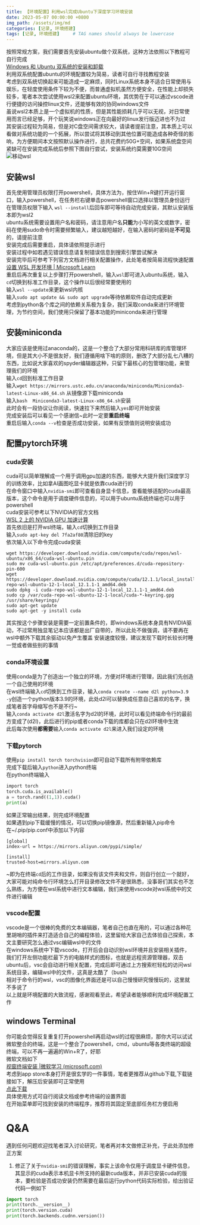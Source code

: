 ```yaml
---
title: 【环境配置】利用wsl完成Ubuntu下深度学习环境安装
date: 2023-05-07 00:00:00 +0800
img_path: /assets/img/md
categories: [记录, 环境搭建]
tags: [记录, 环境搭建]     # TAG names should always be lowercase
---
```

按照常规方案，我们需要首先安装ubuntu做个双系统，这种方法依照以下教程可自行完成    
[Windows 和 Ubuntu 双系统的安装和卸载](https://www.bilibili.com/video/BV1554y1n7zv/?share_source=copy_web&vd_source=b70d2d828fe907ea790f92edff598b54)  
利用双系统配置ubuntu的环境配置较为简易，读者可自行寻找教程安装   
考虑到双系统切换起来可能造成一定麻烦，同时Linux系统本身不适合日常使用与娱乐，在轻度使用条件下较为不便，而普通虚拟机虽然方便安全，在性能上却损失较多，笔者本次尝试使用wsl2来配置ubuntu环境，其优势在于可以通过vscode进行便捷的访问操控linux文件，还能够有效的协同windows文件  
虽说wsl2本质上是一个虚拟机的性质，但是其性能损耗几乎可以无视，对日常使用而言已经足够，开个玩笑说windows正在向最好的linux发行版迈进也不为过  
其安装过程较为简易，但是对C盘空间需求较大，请读者提前注意，其本质上可以看做对系统功能的一个拓展，所以尝试将其移动到其他位置可能造成各种奇怪的影响，为方便期间本文按照默认操作进行，总共花费约50G+空间，如果系统盘空间紧缺可在安装完成系统后参照下图自行尝试，安装系统约莫需要10G空间  
![移动wsl](移动wsl.png)
## 安装wsl
首先使用管理员权限打开powershell，具体方法为，按住Win+R键打开运行窗口，输入powershell，在任务栏右键单击powershell窗口选择以管理员身份运行  
在管理员权限下输入 `wsl --install`后回车即可等待自动完成安装，其默认安装版本即为wsl2  
ubuntu系统需要设置用户名和密码，请注意用户名**只能**为小写的英文或数字，密码在使用sudo命令时需要频繁输入，建议越短越好，在输入密码时密码是**不可见**的，请提前注意  
安装完成后需要重启，具体请依照提示进行  
安装过程中如若遇见错误信息请复制错误信息到搜索引擎尝试解决  
安装完毕后可参考下列官方文档进行相关配置操作，此处笔者按简易流程快速配置  
[设置 WSL 开发环境 | Microsoft Learn](https://learn.microsoft.com/zh-cn/windows/wsl/setup/environment)  
重启后再次重复以上步骤打开powershell，输入`wsl`即可进入ubuntu系统，输入`cd`切换到标准工作目录，这个操作以后很经常要使用的  
输入`wsl --update`来更新wsl内核  
输入`sudo apt update && sudo apt upgrade`等待依赖软件自动完成更新  
考虑到python各个库之间的依赖关系极为复杂，我们采取conda来进行环境管理，为节约空间，我们使用只保留了基本功能的miniconda来进行管理  
## 安装miniconda
大家应该是使用过anaconda的，这是一个整合了大部分常用科研库的库管理环境，但是其大小不是很友好，我们遵循用啥下啥的原则，删改了大部分乱七八糟的东西，比如说大家喜欢的spyder编辑器这种，只留下最核心的包管理功能，来管理我们的环境  
输入`cd`回到标准工作目录  
输入`wget https://mirrors.ustc.edu.cn/anaconda/miniconda/Miniconda3-latest-Linux-x86_64.sh`   从镜像源下载miniconda  
输入`bash  Miniconda3-latest-Linux-x86_64.sh`安装  
此时会有一段协议让你阅读，快速拉下来然后输入`yes`即可开始安装  
完成安装后可以看见一个感谢信~此时一定要**重启终端**  
重启后输入`conda --v`检查是否成功安装，如果有反馈值则说明安装成功  
## 配置pytorch环境
### cuda安装
cuda可以简单理解成一个用于调用gpu加速的东西，能够大大提升我们深度学习的训练效率，比如拿AI画图吃显卡就是依靠cuda进行的  
在命令窗口中输入`nvidia-smi`即可查看自身显卡信息，查看能够适配的cuda最高版本，这个命令是用于调度硬件信息的，可以用于ubuntu系统终端也可以用于powershell  
cuda安装可参考以下NVIDIA的官方文档  
[WSL 2 上的 NVIDIA GPU 加速计算](https://docs.nvidia.com/cuda/wsl-user-guide/index.html)  
首先依旧是打开wsl终端，输入`cd`切换到工作目录  
输入`sudo apt-key del 7fa2af80`清除旧的key  
依次输入以下命令完成cuda安装  
```shell
wget https://developer.download.nvidia.com/compute/cuda/repos/wsl-ubuntu/x86_64/cuda-wsl-ubuntu.pin
sudo mv cuda-wsl-ubuntu.pin /etc/apt/preferences.d/cuda-repository-pin-600
wget https://developer.download.nvidia.com/compute/cuda/12.1.1/local_installers/cuda-repo-wsl-ubuntu-12-1-local_12.1.1-1_amd64.deb
sudo dpkg -i cuda-repo-wsl-ubuntu-12-1-local_12.1.1-1_amd64.deb
sudo cp /var/cuda-repo-wsl-ubuntu-12-1-local/cuda-*-keyring.gpg /usr/share/keyrings/
sudo apt-get update
sudo apt-get -y install cuda
```
其实按这个步骤安装是需要一定前置条件的，即windows系统本身具有NVIDIA驱动，不过常用独显笔记本应该都是出厂自带的，所以此处不做强调，请不要再在wsl中额外下载其余驱动以免产生覆盖
安装速度较慢，建议发现下载时长较长时睡一觉或者做些别的事情  
### conda环境设置
使用conda是为了创造出一个独立的环境，方便对环境进行管理，因此我们先创造一个自己使用的环境  
在wsl终端输入`cd`切换到工作目录，输入`conda create --name d2l python=3.9 -y`创造一个python版本3.9的环境，此处d2l可以替换成任意自己喜欢的名字，换成笔者首字母缩写也不是不行~  
输入`conda activate d2l`激活名字为d2l的环境，此时可以看见终端命令行的最前方变成了(d2l)，此后进行的pip或者conda下载的库都会只在d2l环境中生效  
此后每次使用**都需要**输入`conda activate d2l`来进入我们设定的环境  
### 下载pytorch
使用`pip install torch torchvision`即可自动下载所有附带依赖库  
完成下载后输入`python`进入python终端  
在python终端输入  
```python
import torch  
torch.cuda.is_available()
a = torch.rand((1,1)).cuda()
print(a)
```
如果正常输出结果，则完成环境配置  
如果遇到pip下载缓慢的情况，可以切换pip镜像源，然后重新输入pip命令  
在~/.pip/pip.conf中添加以下内容  
```text
[global]
index-url = https://mirrors.aliyun.com/pypi/simple/

[install]
trusted-host=mirrors.aliyun.com

```
~即为在终端`cd`后的工作目录，如果没有该文件夹和文件，则自行创立一个就好，大家可能对纯命令行环境怎么打开目录修改文件不是很熟悉，没事哥们其实也不怎么熟练，为方便在wsl系统中进行文本编辑，我们来使用vscode对wsl系统中的文件进行编辑  
### vscode配置
vscode是一个很棒的免费的文本编辑器，笔者自己也直在用的，可以通过各种花里胡哨的插件来打造适合自己的编程体验，这里留给大家自己去体验自己探索，本文主要研究怎么通过vsc编辑wsl中的文件  
在windows系统中下载vscode，打开后会自动识别wsl环境并且安装相关插件，我们打开左侧功能栏最下方的电脑样式的图标，也就是远程资源管理器，双击ubuntu后，vsc会自动进行相关配置，完成后即可通过上方搜索栏轻松的访问wsl系统目录，编辑wsl中的文件，这真是太酷了（bushi  
相对于命令行的wsl，vsc的图像化界面还是可以自己慢慢研究慢慢玩的，这里就不多说了  
以上就是环境配置的大致流程，感谢观看至此，希望读者能够顺利完成环境配置工作  
## windows Terminal 
你可能会觉得反复重复打开powershell再启动wsl的过程很麻烦，那你大可以试试微软整合的终端，这是一个整合了powershell，cmd，ubuntu等各类终端的超级终端，可以不再一遍遍的Win+R了，好耶  
微软文档如下  
[视窗终端安装 |微软学习 (microsoft.com)](https://learn.microsoft.com/en-us/windows/terminal/install)  
考虑到app store本身打开是很玄学的一件事情，笔者更推荐从github下载,下载链接如下，解压后安装即可正常使用  
[点此下载](https://github.com/microsoft/terminal/releases/download/v1.16.10261.0/Microsoft.WindowsTerminal_Win10_1.16.10261.0_8wekyb3d8bbwe.msixbundle_Windows10_PreinstallKit.zip)  
具体使用方式可自行阅读文档或参考终端的设置界面  
在开始菜单即可找到安装的终端程序，推荐将其固定至底部任务栏方便启用  
# Q&A
遇到任何问题欢迎找笔者深入讨论研究，笔者再对本文做修正补充，于此处添加修正方案  
1. 修正了关于`nvidia-smi`的错误理解，事实上该命令仅用于调度显卡硬件信息，其显示的cuda表示本机显卡所支持的最新cuda版本，并非已安装cuda的版本，要检验是否成功安装仍然需要在最后运行python代码实际检验，给出验证代码一例如下  
```python
import torch
print(torch.__version__)
print(torch.version.cuda)
print(torch.backends.cudnn.version())
```


